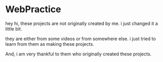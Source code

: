 # WebPractice
hey hi, these projects are not originally created by me.
i just changed it a little bit.

they are either from some videos or from somewhere else.
i just tried to learn from them as making these projects.

And, i am very thankful to them who originally created
these projects.
